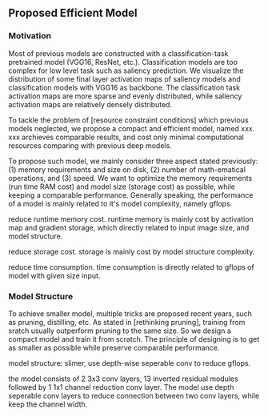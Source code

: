 ## Proposed Efficient Model

### Motivation

Most of previous models are constructed with a classification-task pretrained model (VGG16, ResNet, etc.). Classification models are too complex for low level task such as saliency prediction. We visualize the distribution of some final layer activation maps of saliency models and classification models with VGG16 as backbone. The classification task activation maps are more sparse and evenly distributed, while saliency activation maps are relatively densely distributed.

To tackle the problem of [resource constraint conditions] which previous models neglected, we propose a compact and efficient model, named xxx. xxx archieves comparable results, and cost only minimal computational resources comparing with previous deep models.

To propose such model, we mainly consider three aspect stated previously: (1) memory requirements and size on disk, (2) number of math-ematical operations, and (3) speed. We want to optimize the memory requirements (run time RAM cost) and model size (storage cost) as possible, while keeping a comparable performance. Generally speaking, the performance of a model is mainly related to it's model complexity, namely gflops.

reduce runtime memory cost. runtime memory is mainly cost by activation map and gradient storage, which directly related to input image size, and model structure.

reduce storage cost. storage is mainly cost by model structure complexity.

reduce time consumption. time consumption is directly related to gflops of model with given size input.

### Model Structure

To achieve smaller model, multiple tricks are proposed recent years, such as pruning, distilling, etc. As stated in [rethinking pruning], training from sratch usually outperform pruning to the same size. So we design a compact model and train it from scratch. The principle of designing is to get as smaller as possible while preserve comparable performance. 

model structure: slimer, use depth-wise seperable conv to reduce gflops.

the model consists of 2 3x3 conv layers, 13 inverted residual modules followed by 1 1x1 channel reduction conv layer. The model use depth seperable conv layers to reduce connection between two conv layers, while keep the channel width.


